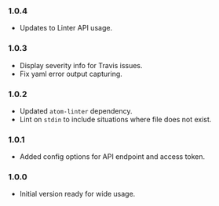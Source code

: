 ### 1.0.4
- Updates to Linter API usage.

### 1.0.3
- Display severity info for Travis issues.
- Fix yaml error output capturing.

### 1.0.2
- Updated `atom-linter` dependency.
- Lint on `stdin` to include situations where file does not exist.

### 1.0.1
- Added config options for API endpoint and access token.

### 1.0.0
- Initial version ready for wide usage.
